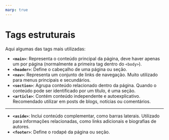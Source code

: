```yaml
---
marp: true
---
```


# Tags estruturais

Aqui algumas das tags mais utilizadas:

- **`<main>`**: Representa o conteúdo principal da página, deve haver apenas um por página (normalmente a primeira tag dentro do `<body>`).
- **`<header>`**: Define o cabeçalho de uma página ou seção.
- **`<nav>`**: Representa um conjunto de links de navegação. Muito utilizado para menus principais e secundários.
- **`<section>`**: Agrupa conteúdo relacionado dentro da página. Quando o conteúdo pode ser identificado por um título, é uma seção.
- **`<article>`**: Contém conteúdo independente e autoexplicativo. Recomendado utilizar em posts de blogs, notícias ou comentários.

---

- **`<aside>`**: Inclui conteúdo complementar, como barras laterais. Utilizado para informações relacionadas, como links adicionais e biografias de autores.
- **`<footer>`**: Define o rodapé da página ou seção.
